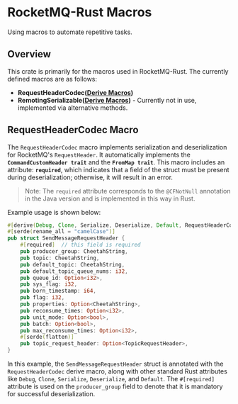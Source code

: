 # RocketMQ-Rust Macros

Using macros to automate repetitive tasks.

## Overview

This crate is primarily for the macros used in RocketMQ-Rust. The currently defined macros are as follows:

- **RequestHeaderCodec([Derive Macros](https://doc.rust-lang.org/reference/procedural-macros.html#derive-macros))**
- **RemotingSerializable([Derive Macros](https://doc.rust-lang.org/reference/procedural-macros.html#derive-macros))** - Currently not in use, implemented via alternative methods.

## RequestHeaderCodec Macro

The `RequestHeaderCodec` macro implements serialization and deserialization for RocketMQ's `RequestHeader`. It automatically implements the **`CommandCustomHeader trait`** and the **`FromMap trait`**. This macro includes an attribute: **`required`**, which indicates that a field of the struct must be present during deserialization; otherwise, it will result in an error.

> Note: The `required` attribute corresponds to the `@CFNotNull` annotation in the Java version and is implemented in this way in Rust.

Example usage is shown below:

```rust
#[derive(Debug, Clone, Serialize, Deserialize, Default, RequestHeaderCodec)]
#[serde(rename_all = "camelCase")]
pub struct SendMessageRequestHeader {
    #[required]  // this field is required
    pub producer_group: CheetahString,
    pub topic: CheetahString,
    pub default_topic: CheetahString,
    pub default_topic_queue_nums: i32,
    pub queue_id: Option<i32>,
    pub sys_flag: i32,
    pub born_timestamp: i64,
    pub flag: i32,
    pub properties: Option<CheetahString>,
    pub reconsume_times: Option<i32>,
    pub unit_mode: Option<bool>,
    pub batch: Option<bool>,
    pub max_reconsume_times: Option<i32>,
    #[serde(flatten)]
    pub topic_request_header: Option<TopicRequestHeader>,
}
```

In this example, the `SendMessageRequestHeader` struct is annotated with the `RequestHeaderCodec` derive macro, along with other standard Rust attributes like `Debug`, `Clone`, `Serialize`, `Deserialize`, and `Default`. The `#[required]` attribute is used on the `producer_group` field to denote that it is mandatory for successful deserialization.


